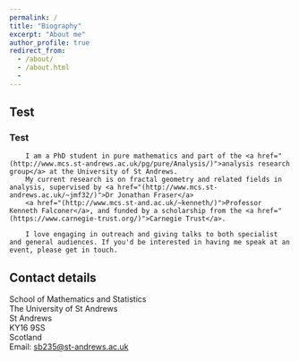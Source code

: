```yaml
---
permalink: /
title: "Biography"
excerpt: "About me"
author_profile: true
redirect_from:
  - /about/
  - /about.html
  -
---
```


<div class="fh5co-narrow-content">
				<h2 class="fh5co-heading animate-box" data-animate-effect="fadeInLeft">Test</h2><h3 class="animate-box" data-animate-effect="fadeInLeft"><span>Test</span></h3>

        I am a PhD student in pure mathematics and part of the <a href="(http://www.mcs.st-andrews.ac.uk/pg/pure/Analysis/)">analysis research group</a> at the University of St Andrews.
        My current research is on fractal geometry and related fields in analysis, supervised by <a href="(http://www.mcs.st-andrews.ac.uk/~jmf32/)">Dr Jonathan Fraser</a>
        <a href="(http://www.mcs.st-and.ac.uk/~kenneth/)">Professor Kenneth Falconer</a>, and funded by a scholarship from the <a href="(https://www.carnegie-trust.org/)">Carnegie Trust</a>.

        I love engaging in outreach and giving talks to both specialist and general audiences. If you'd be interested in having me speak at an event, please get in touch.
</div></div>


## Contact details

School of Mathematics and Statistics  
The University of St Andrews  
St Andrews  
KY16 9SS  
Scotland  
Email: sb235@st-andrews.ac.uk
